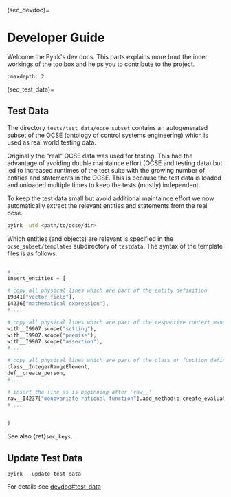 (sec_devdoc)=
# Developer Guide

Welcome the Pyirk's dev docs. This parts explains more bout the inner workings of the
toolbox and helps you to contribute to the project.

```{toctree}
:maxdepth: 2
```


(sec_test_data)=
## Test Data

The directory `tests/test_data/ocse_subset` contains an autogenerated subset of the OCSE (ontology of control systems engineering) which is used as real world testing data.

Originally the "real" OCSE data was used for testing. This had the advantage of avoiding double maintaince effort (OCSE  and testing data) but led to increased runtimes of the test suite with the growing number of entities and statements in the OCSE. This is because the test data is loaded and unloaded multiple times to keep the tests (mostly) independent.

To keep the test data small but avoid additional maintaince effort we now automatically extract the relevant entities and statements from the real ocse.

```bash
pyirk -utd <path/to/ocse/dir>
```

Which entities (and objects) are relevant is specified in the `ocse_subset/templates` subdirectory of `testdata`. The syntax of the template files is as follows:

```python

# ...
insert_entities = [

# copy all physical lines which are part of the entity definition
I9841["vector field"],
I4236["mathematical expression"],
# ...

# copy all physical lines which are part of the respective context manager
with__I9907.scope("setting"),
with__I9907.scope("premise"),
with__I9907.scope("assertion"),
# ...

# copy all physical lines which are part of the class or function definition
class__IntegerRangeElement,
def__create_person,
# ...

# insert the line as is beginning after 'raw__'
raw__I4237["monovariate rational function"].add_method(p.create_evaluated_mapping, "_custom_call"),
# ...


]


```

See also {ref}`sec_keys`.


## Update Test Data

```
pyirk --update-test-data
```

For details see [devdoc#test_data](sec_test_data)
